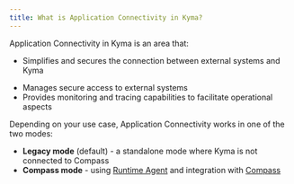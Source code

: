 ```yaml
---
title: What is Application Connectivity in Kyma?
---
```


Application Connectivity in Kyma is an area that: 

- Simplifies and secures the connection between external systems and Kyma
<!-- TODO: is this one still true?
- Registers external events and APIs and simplifies the API usage
-->
<!-- TODO: is this one still true?
- Provides asynchronous communication with services and Functions deployed in Kyma through events
-->
- Manages secure access to external systems
- Provides monitoring and tracing capabilities to facilitate operational aspects

Depending on your use case, Application Connectivity works in one of the two modes: 
- **Legacy mode** (default) - a standalone mode where Kyma is not connected to Compass
- **Compass mode** - using [Runtime Agent](ra-01-runtime-agent-overview.md) and integration with [Compass](https://github.com/kyma-incubator/compass)